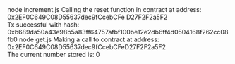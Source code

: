 <div id="termynal" data-termynal>
  <span data-ty="input"><span class="file-path"></span>node increment.js</span>
  <span data-ty>Calling the reset function in contract at address: 0x2EF0C649C08D55637dec9fCcebCFe D27F2F2a5F2
    <br> Tx successful with hash: 0xb689da50a43e98b5a83ff64757afbf100be12e2db6ff4d0504168f262cc08fb0
  </span>
  <span data-ty="input"><span class="file-path"></span>node get.js</span>
  <span data-ty>Making a call to contract at address: 0x2EF0C649C08D55637dec9fCcebCFeD27F2F2a5F2
    <br> The current number stored is: 0
  </span>
</div>
